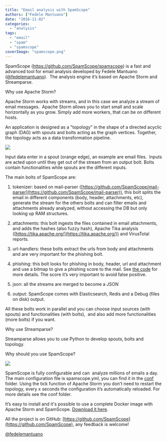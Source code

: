 ```yaml
---
title: "Email analysis with SpamScope"
authors: ["Fedele Mantuano"]
date: "2016-11-02"
categories: 
  - "analysis"
tags: 
  - "email"
  - "spam"
  - "spamscope"
coverImage: "spamscope.png"
---
```


SpamScope (https://github.com/SpamScope/spamscope) is a fast and advanced tool for email analysis developed by Fedele Mantuano ([@fedelemantuano](https://twitter.com/fedelemantuano)).  The analysis engine it’s based on Apache Storm and Streamparse.

Why use Apache Storm?

Apache Storm works with streams, and in this case we analyze a stream of email messages.  Apache Storm allows you to start small and scale horizontally as you grow. Simply add more workers, that can be on different hosts.

An application is designed as a "topology" in the shape of a directed acyclic graph (DAG) with spouts and bolts acting as the graph vertices. Together, the topology acts as a data transformation pipeline. 

![](images/schema_topology.png)

Input data enter in a spout (orange edge), an example are email files.  Inputs are acted upon until they get out of the stream from an output bolt. Bolts contain functionalities while spouts are the different inputs.

The main bolts of SpamScope are:

1. tokenizer: based on mail-parser ([https://github.com/SpamScope/mail-parser](https://github.com/SpamScope/mail-parser)), this bolt splits the email in different components (body, header, attachments, etc), generate the stream for the others bolts and can filter emails and attachments already analyzed, without accessing the DB but only looking up RAM structures.
    
2. attachments: this bolt ingests the files contained in email attachments, and adds the hashes (also fuzzy hash), Apache Tika analysis ([https://tika.apache.org/](https://tika.apache.org/)) and VirusTotal reports.
    
3. url-handlers: these bolts extract the urls from body and attachments and are very important for the phishing bolt.
    
4. phishing: this bolt looks for phishing in body, header, url and attachment and use a bitmap to give a phishing score to the mail. See [the code](https://github.com/SpamScope/spamscope/blob/develop/src/modules/phishing_bitmap.py) for more details. The score it’s very important to avoid false positive.
    
5. json: all the streams are merged to become a JSON
    
6. output: SpamScope comes with Elasticsearch, Redis and a Debug (files on disk) output.
    

All these bolts work in parallel and you can choose input sources (with spouts) and functionalities (with bolts),  and also add more functionalities (more bolts) if you want.

Why use Streamparse?

Streamparse allows you to use Python to develop spouts, bolts and topology.

Why should you use SpamScope?

![](images/spamscope.png)

SpamScope is fully configurable and can  analyze millions of emails a day. The main configuration file is spamscope.yml, you can find it in the [conf](https://github.com/SpamScope/spamscope/tree/develop/conf) folder. Using the tick function of Apache Storm you don’t need to restart the topology, every x seconds the configuration it’s automatically reloaded. For more details see the conf folder.

It’s easy to install and it's possible to use a complete Docker image with Apache Storm and SpamScope. [Download it here](https://hub.docker.com/r/fmantuano/spamscope/).

All the project is on GitHub: [https://github.com/SpamScope](https://github.com/SpamScope), any feedback is welcome!

[@fedelemantuano](https://twitter.com/fedelemantuano)
